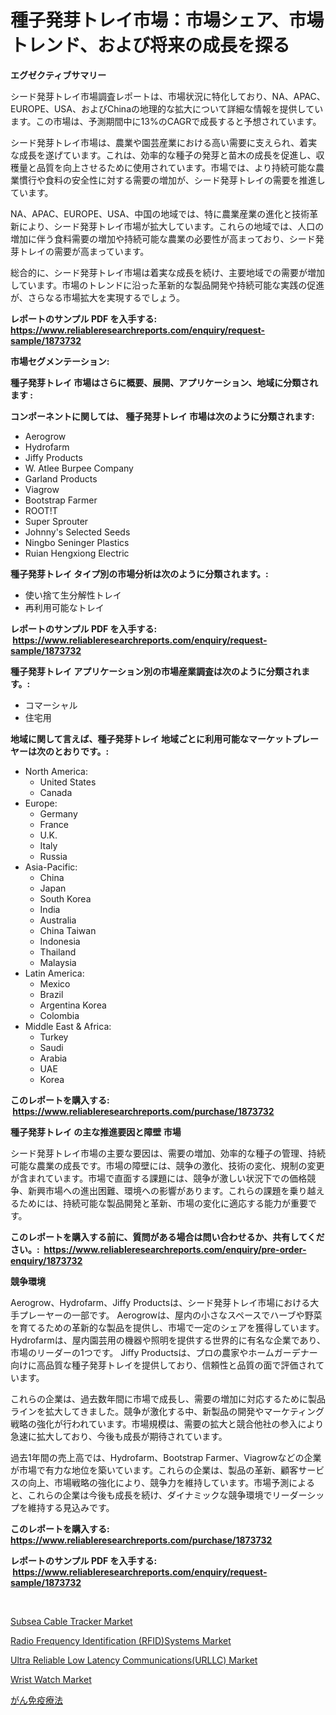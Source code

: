 <p><h1>種子発芽トレイ市場：市場シェア、市場トレンド、および将来の成長を探る</h1></p><p><strong>エグゼクティブサマリー</strong></p>
<p><p>シード発芽トレイ市場調査レポートは、市場状況に特化しており、NA、APAC、EUROPE、USA、およびChinaの地理的な拡大について詳細な情報を提供しています。この市場は、予測期間中に13%のCAGRで成長すると予想されています。</p><p>シード発芽トレイ市場は、農業や園芸産業における高い需要に支えられ、着実な成長を遂げています。これは、効率的な種子の発芽と苗木の成長を促進し、収穫量と品質を向上させるために使用されています。市場では、より持続可能な農業慣行や食料の安全性に対する需要の増加が、シード発芽トレイの需要を推進しています。</p><p>NA、APAC、EUROPE、USA、中国の地域では、特に農業産業の進化と技術革新により、シード発芽トレイ市場が拡大しています。これらの地域では、人口の増加に伴う食料需要の増加や持続可能な農業の必要性が高まっており、シード発芽トレイの需要が高まっています。</p><p>総合的に、シード発芽トレイ市場は着実な成長を続け、主要地域での需要が増加しています。市場のトレンドに沿った革新的な製品開発や持続可能な実践の促進が、さらなる市場拡大を実現するでしょう。</p></p>
<p><strong>レポートのサンプル PDF を入手する: <a href="https://www.reliableresearchreports.com/enquiry/request-sample/1873732">https://www.reliableresearchreports.com/enquiry/request-sample/1873732</a></strong></p>
<p><strong>市場セグメンテーション:</strong></p>
<p><strong> 種子発芽トレイ 市場はさらに概要、展開、アプリケーション、地域に分類されます :</strong></p>
<p><strong>コンポーネントに関しては、 種子発芽トレイ 市場は次のように分類されます: &nbsp;</strong></p>
<p><ul><li>Aerogrow</li><li>Hydrofarm</li><li>Jiffy Products</li><li>W. Atlee Burpee Company</li><li>Garland Products</li><li>Viagrow</li><li>Bootstrap Farmer</li><li>ROOT!T</li><li>Super Sprouter</li><li>Johnny's Selected Seeds</li><li>Ningbo Seninger Plastics</li><li>Ruian Hengxiong Electric</li></ul></p>
<p><strong> 種子発芽トレイ タイプ別の市場分析は次のように分類されます。:</strong></p>
<p><ul><li>使い捨て生分解性トレイ</li><li>再利用可能なトレイ</li></ul></p>
<p><strong>レポートのサンプル PDF を入手する: &nbsp;<a href="https://www.reliableresearchreports.com/enquiry/request-sample/1873732">https://www.reliableresearchreports.com/enquiry/request-sample/1873732</a></strong></p>
<p><strong> 種子発芽トレイ アプリケーション別の市場産業調査は次のように分類されます。:</strong></p>
<p><ul><li>コマーシャル</li><li>住宅用</li></ul></p>
<p><strong>地域に関して言えば、種子発芽トレイ 地域ごとに利用可能なマーケットプレーヤーは次のとおりです。:</strong></p>
<p><ul>
    <li>
        North America:
        <ul>
            <li>United States</li>
            <li>Canada</li>
        </ul>
    </li>
    <li>
        Europe:
        <ul>
            <li>Germany</li>
            <li>France</li>
            <li>U.K.</li>
            <li>Italy</li>
            <li>Russia</li>
        </ul>
    </li>
    <li>
        Asia-Pacific:
        <ul>
            <li>China</li>
            <li>Japan</li>
            <li>South Korea</li>
            <li>India</li>
            <li>Australia</li>
            <li>China Taiwan</li>
            <li>Indonesia</li>
            <li>Thailand</li>
            <li>Malaysia</li>
        </ul>
    </li>
    <li>
        Latin America:
        <ul>
            <li>Mexico</li>
            <li>Brazil</li>
            <li>Argentina Korea</li>
            <li>Colombia</li>
        </ul>
    </li>
    <li>
        Middle East & Africa:
        <ul>
            <li>Turkey</li>
            <li>Saudi</li>
            <li>Arabia</li>
            <li>UAE</li>
            <li>Korea</li>
        </ul>
    </li>
    </ul></p>
<p><strong>このレポートを購入する: &nbsp;<a href="https://www.reliableresearchreports.com/purchase/1873732">https://www.reliableresearchreports.com/purchase/1873732</a></strong></p>
<p><strong>種子発芽トレイ の主な推進要因と障壁 市場</strong></p>
<p><p>シード発芽トレイ市場の主要な要因は、需要の増加、効率的な種子の管理、持続可能な農業の成長です。市場の障壁には、競争の激化、技術の変化、規制の変更が含まれています。市場で直面する課題には、競争が激しい状況下での価格競争、新興市場への進出困難、環境への影響があります。これらの課題を乗り越えるためには、持続可能な製品開発と革新、市場の変化に適応する能力が重要です。</p></p>
<p><strong>このレポートを購入する前に、質問がある場合は問い合わせるか、共有してください。:&nbsp; <a href="https://www.reliableresearchreports.com/enquiry/pre-order-enquiry/1873732">https://www.reliableresearchreports.com/enquiry/pre-order-enquiry/1873732</a></strong></p>
<p><strong>競争環境</strong></p>
<p><p>Aerogrow、Hydrofarm、Jiffy Productsは、シード発芽トレイ市場における大手プレーヤーの一部です。 Aerogrowは、屋内の小さなスペースでハーブや野菜を育てるための革新的な製品を提供し、市場で一定のシェアを獲得しています。 Hydrofarmは、屋内園芸用の機器や照明を提供する世界的に有名な企業であり、市場のリーダーの1つです。 Jiffy Productsは、プロの農家やホームガーデナー向けに高品質な種子発芽トレイを提供しており、信頼性と品質の面で評価されています。</p><p>これらの企業は、過去数年間に市場で成長し、需要の増加に対応するために製品ラインを拡大してきました。競争が激化する中、新製品の開発やマーケティング戦略の強化が行われています。市場規模は、需要の拡大と競合他社の参入により急速に拡大しており、今後も成長が期待されています。</p><p>過去1年間の売上高では、Hydrofarm、Bootstrap Farmer、Viagrowなどの企業が市場で有力な地位を築いています。これらの企業は、製品の革新、顧客サービスの向上、市場戦略の強化により、競争力を維持しています。市場予測によると、これらの企業は今後も成長を続け、ダイナミックな競争環境でリーダーシップを維持する見込みです。</p></p>
<p><strong>このレポートを購入する: &nbsp; <a href="https://www.reliableresearchreports.com/purchase/1873732">https://www.reliableresearchreports.com/purchase/1873732</a></strong></p>
<p><strong>レポートのサンプル PDF を入手する: &nbsp;<a href="https://www.reliableresearchreports.com/enquiry/request-sample/1873732">https://www.reliableresearchreports.com/enquiry/request-sample/1873732</a></strong><strong></strong></p>
<p>&nbsp;</p>
<p><p><a href="https://issuu.com/reportprime-2/docs/subsea-cable-tracker-market-size-2030.pptx">Subsea Cable Tracker Market</a></p><p><a href="https://view.publitas.com/reportprime-1/insights-into-radio-frequency-identification-rfid-systems-market-size-analysing-market-share-trends-and-growth-from-2024-to-2031/">Radio Frequency Identification (RFID)Systems Market</a></p><p><a href="https://view.publitas.com/reportprime-1/ultra-reliable-low-latency-communications-urllc-market-growth-market-trends-covid-19-impact-and-forecasts-for-period-from-2024-2031/">Ultra Reliable Low Latency Communications(URLLC) Market</a></p><p><a href="https://github.com/GroverBarry/Market-Research-Report-List-4/blob/main/wrist-watch-market.md">Wrist Watch Market</a></p><p><a href="https://github.com/joaejkdzgyljvo6/Market-Research-Report-List-1/blob/main/67419842809.md">がん免疫療法</a></p></p>